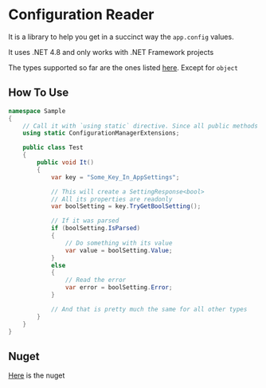 # Configuration Reader #

It is a library to help you get in a succinct way the `app.config` values.

It uses .NET 4.8 and only works with .NET Framework projects

The types supported so far are the ones listed [here](https://docs.microsoft.com/en-us/dotnet/csharp/language-reference/builtin-types/built-in-types). Except for `object`

## How To Use ##

```csharp
namespace Sample
{
	// Call it with `using static` directive. Since all public methods are static
	using static ConfigurationManagerExtensions;

	public class Test
	{
		public void It()
		{
			var key = "Some_Key_In_AppSettings";

			// This will create a SettingResponse<bool>
			// All its properties are readonly
			var boolSetting = key.TryGetBoolSetting();

			// If it was parsed
			if (boolSetting.IsParsed)
			{
				// Do something with its value
				var value = boolSetting.Value;
			}
			else
			{
				// Read the error
				var error = boolSetting.Error;
			}

			// And that is pretty much the same for all other types
		}
	}
}
```

## Nuget ##

[Here](https://www.nuget.org/packages/Configuration.Reader) is the nuget
